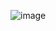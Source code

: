 ![image](https://github.com/carlosduti70/bandera-Ecuador/assets/116099455/223edfa9-610f-4105-ad36-0dbecc174340)
